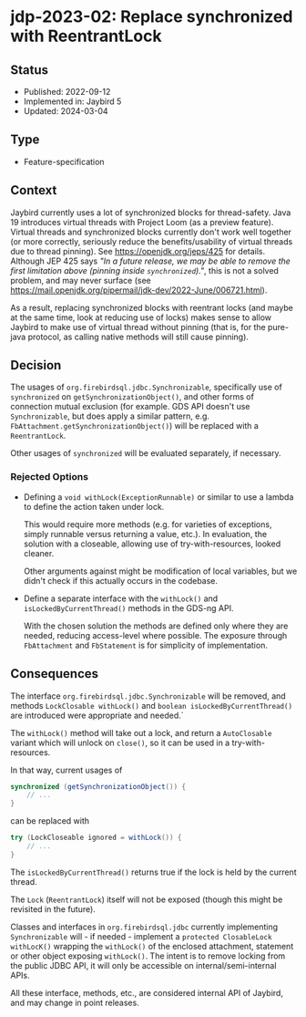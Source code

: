 # jdp-2023-02: Replace synchronized with ReentrantLock

## Status

- Published: 2022-09-12
- Implemented in: Jaybird 5
- Updated: 2024-03-04

## Type

- Feature-specification

## Context

Jaybird currently uses a lot of synchronized blocks for thread-safety. Java 19 
introduces virtual threads with Project Loom (as a preview feature). Virtual 
threads and synchronized blocks currently don't work well together (or more 
correctly, seriously reduce the benefits/usability of virtual threads due to 
thread pinning). See https://openjdk.org/jeps/425 for details. Although JEP 425 
says _"In a future release, we may be able to remove the first limitation above 
(pinning inside `synchronized`)."_, this is not a solved problem, and may never 
surface (see https://mail.openjdk.org/pipermail/jdk-dev/2022-June/006721.html).

As a result, replacing synchronized blocks with reentrant locks (and maybe at 
the same time, look at reducing use of locks) makes sense to allow Jaybird to 
make use of virtual thread without pinning (that is, for the pure-java protocol, 
as calling native methods will still cause pinning).

## Decision

The usages of `org.firebirdsql.jdbc.Synchronizable`, specifically use of 
`synchronized` on `getSynchronizationObject()`, and other forms of connection
mutual exclusion (for example. GDS API doesn't use `Synchronizable`, but does 
apply a similar pattern, e.g. `FbAttachment.getSynchronizationObject()`) will be 
replaced with a `ReentrantLock`.

Other usages of `synchronized` will be evaluated separately, if necessary.

### Rejected Options

- Defining a `void withLock(ExceptionRunnable)` or similar to use a lambda
  to define the action taken under lock.

  This would require more methods (e.g. for varieties of exceptions, simply
  runnable versus returning a value, etc.). In evaluation, the solution
  with a closeable, allowing use of try-with-resources, looked cleaner.

  Other arguments against might be modification of local variables, but we 
  didn't check if this actually occurs in the codebase.
- Define a separate interface with the `withLock()` and `isLockedByCurrentThread()`
  methods in the GDS-ng API.

  With the chosen solution the methods are defined only where they are needed,
  reducing access-level where possible. The exposure through `FbAttachment`
  and `FbStatement` is for simplicity of implementation.

## Consequences

The interface `org.firebirdsql.jdbc.Synchronizable` will be removed, and 
methods `LockClosable withLock()` and `boolean isLockedByCurrentThread()` are 
introduced were appropriate and needed.`

The `withLock()` method will take out a lock, and return a `AutoClosable` 
variant which will unlock on `close()`, so it can be used in a 
try-with-resources.

In that way, current usages of

```java
synchronized (getSynchronizationObject()) {
    // ...
}
```

can be replaced with

```java
try (LockCloseable ignored = withLock()) {
    // ...
}
```

The `isLockedByCurrentThread()` returns true if the lock is held by
the current thread.

The `Lock` (`ReentrantLock`) itself will not be exposed (though this might be
revisited in the future).

Classes and interfaces in `org.firebirdsql.jdbc` currently implementing 
`Synchronizable` will - if needed - implement a `protected ClosableLock withLocK()`
wrapping the `withLock()` of the enclosed attachment, statement or other object
exposing `withLock()`. The intent is to remove locking from the public JDBC API, 
it will only be accessible on internal/semi-internal APIs.

All these interface, methods, etc., are considered internal API of Jaybird, and
may change in point releases.

